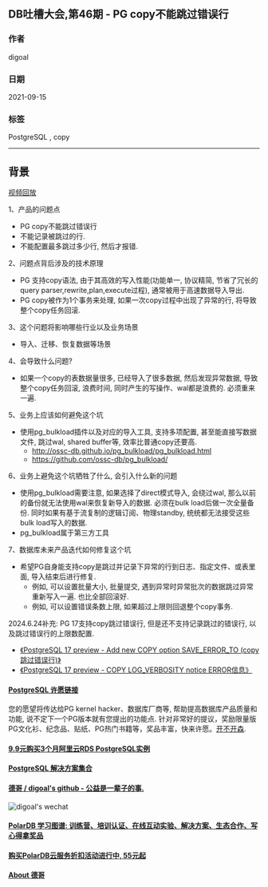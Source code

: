 ## DB吐槽大会,第46期 - PG copy不能跳过错误行  
  
### 作者  
digoal  
  
### 日期  
2021-09-15  
  
### 标签  
PostgreSQL , copy   
  
----  
  
## 背景  
[视频回放](https://www.bilibili.com/video/BV1mL41137yU/)  
  
1、产品的问题点  
- PG copy不能跳过错误行
- 不能记录被跳过的行. 
- 不能配置最多跳过多少行, 然后才报错. 
  
2、问题点背后涉及的技术原理  
- PG 支持copy语法, 由于其高效的写入性能(功能单一, 协议精简, 节省了冗长的query parser,rewrite,plan,execute过程), 通常被用于高速数据导入导出.  
- PG copy被作为1个事务来处理, 如果一次copy过程中出现了异常的行, 将导致整个copy任务回滚.  
  
3、这个问题将影响哪些行业以及业务场景  
- 导入、迁移、恢复数据等场景  
  
4、会导致什么问题?  
- 如果一个copy的表数据量很多, 已经导入了很多数据, 然后发现异常数据, 导致整个copy任务回滚, 浪费时间, 同时产生的写操作、wal都是浪费的. 必须重来一遍.  
  
5、业务上应该如何避免这个坑  
- 使用pg_bulkload插件以及对应的导入工具, 支持多项配置, 甚至能直接写数据文件, 跳过wal, shared buffer等, 效率比普通copy还要高.       
    - http://ossc-db.github.io/pg_bulkload/pg_bulkload.html  
    - https://github.com/ossc-db/pg_bulkload/  
  
6、业务上避免这个坑牺牲了什么, 会引入什么新的问题  
- 使用pg_bulkload需要注意, 如果选择了direct模式导入, 会绕过wal, 那么以前的备份就无法使用wal来恢复新导入的数据. 必须在bulk load后做一次全量备份. 同时如果有基于流复制的逻辑订阅、物理standby, 统统都无法接受这些bulk load写入的数据.  
- pg_bulkload属于第三方工具  
  
7、数据库未来产品迭代如何修复这个坑  
- 希望PG自身能支持copy是跳过并记录下异常的行到日志、指定文件、或表里面, 导入结束后进行修复.   
    - 例如, 可以设置批量大小, 批量提交, 遇到异常时异常批次的数据跳过异常重新写入一遍. 也比全部回滚好.   
    - 例如, 可以设置错误条数上限, 如果超过上限则回退整个copy事务.  
   
2024.6.24补充: PG 17支持copy跳过错误行, 但是还不支持记录跳过的错误行, 以及跳过错误行的上限数配置.
- [《PostgreSQL 17 preview - Add new COPY option SAVE_ERROR_TO (copy跳过错误行)》](../202401/20240118_03.md)  
- [《PostgreSQL 17 preview - COPY LOG_VERBOSITY notice ERROR信息》](../202404/20240401_04.md)    
   
#### [PostgreSQL 许愿链接](https://github.com/digoal/blog/issues/76 "269ac3d1c492e938c0191101c7238216")
您的愿望将传达给PG kernel hacker、数据库厂商等, 帮助提高数据库产品质量和功能, 说不定下一个PG版本就有您提出的功能点. 针对非常好的提议，奖励限量版PG文化衫、纪念品、贴纸、PG热门书籍等，奖品丰富，快来许愿。[开不开森](https://github.com/digoal/blog/issues/76 "269ac3d1c492e938c0191101c7238216").  
  
  
#### [9.9元购买3个月阿里云RDS PostgreSQL实例](https://www.aliyun.com/database/postgresqlactivity "57258f76c37864c6e6d23383d05714ea")
  
  
#### [PostgreSQL 解决方案集合](https://yq.aliyun.com/topic/118 "40cff096e9ed7122c512b35d8561d9c8")
  
  
#### [德哥 / digoal's github - 公益是一辈子的事.](https://github.com/digoal/blog/blob/master/README.md "22709685feb7cab07d30f30387f0a9ae")
  
  
![digoal's wechat](../pic/digoal_weixin.jpg "f7ad92eeba24523fd47a6e1a0e691b59")
  
  
#### [PolarDB 学习图谱: 训练营、培训认证、在线互动实验、解决方案、生态合作、写心得拿奖品](https://www.aliyun.com/database/openpolardb/activity "8642f60e04ed0c814bf9cb9677976bd4")
  
  
#### [购买PolarDB云服务折扣活动进行中, 55元起](https://www.aliyun.com/activity/new/polardb-yunparter?userCode=bsb3t4al "e0495c413bedacabb75ff1e880be465a")
  
  
#### [About 德哥](https://github.com/digoal/blog/blob/master/me/readme.md "a37735981e7704886ffd590565582dd0")
  
